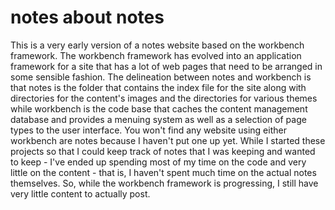 # notes about notes
This is a very early version of a notes website based on the workbench framework. The workbench framework has evolved into an application framework for a site that has a lot of web pages that need to be arranged in some sensible fashion. The delineation between notes and workbench is that notes is the folder that contains the index file for the site along with directories for the content's images and the directories for various themes while  workbench is the code base that caches the content management database and provides a menuing system as well as a selection of page types to the user interface. You won't find any website using either workbench are notes because I haven't put one up yet. While I started these projects so that I could keep track of notes that I was keeping and wanted to keep - I've ended up spending most of my time on the code and very little on the content - that is, I haven't spent much time on the actual notes themselves. So, while the workbench framework is progressing, I still have very little content to actually post. 
